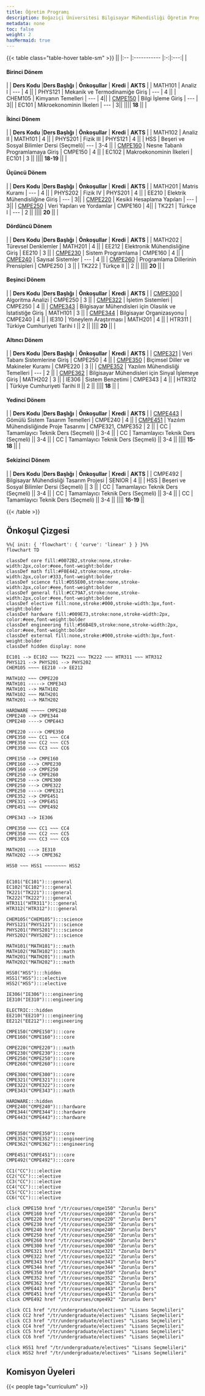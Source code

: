 ```yaml
---
title: Öğretim Programı
description: Boğaziçi Üniversitesi Bilgisayar Mühendisliği Öğretim Programı
metadata: none
toc: false
weight: 2
hasMermaid: true
---
```


<!-- prettier-ignore-start -->
{{< table class="table-hover table-sm" >}}
||
|:-- |:----------- |:-:|:---:|
| <h4>Birinci Dönem</h4>|
| **Ders Kodu** |**Ders Başlığı** | **Önkoşullar** | **Kredi** | **AKTS** |
| MATH101 | Analiz I | --- | 4 ||
| PHYS121 | Mekanik ve Termodinamiğe Giriş | --- | 4 ||
| CHEM105 | Kimyanın Temelleri | --- | 4||
| [CMPE150](/courses/cmpe150) | Bilgi İşleme Giriş | --- | 3||
| EC101 | Mikroekonominin İlkeleri | --- | 3||
|||| **18** ||
| <h4>İkinci Dönem</h4>|
| **Ders Kodu** |**Ders Başlığı** | **Önkoşullar** | **Kredi** | **AKTS** |
| MATH102 | Analiz II | MATH101 | 4 ||
| PHYS201 | Fizik III | PHYS121 | 4 ||
| HSS | Beşeri ve Sosyal Bilimler Dersi (Seçmeli)| --- |  3-4 ||
| [CMPE160](/courses/cmpe160) | Nesne Tabanlı Programlamaya Giriş | CMPE150 | 4 ||
| EC102 | Makroekonominin İlkeleri | EC101 |  3 ||
||||  **18-19** ||
| <h4>Üçüncü Dönem</h4>|
| **Ders Kodu** |**Ders Başlığı** | **Önkoşullar** | **Kredi** | **AKTS** |
| MATH201 | Matris Kuramı | --- | 4 ||
| PHYS202 | Fizik IV | PHYS201 | 4 ||
| EE210 | Elektrik Mühendisliğine Giriş | --- | 3||
| [CMPE220](/courses/cmpe220) | Kesikli Hesaplama Yapıları | --- | 3||
| [CMPE250](/courses/cmpe250) | Veri Yapıları ve Yordamlar | CMPE160 | 4||
| TK221 | Türkçe I | --- | 2 ||
|||| **20** ||
| <h4>Dördüncü Dönem</h4>|
| **Ders Kodu** |**Ders Başlığı** | **Önkoşullar** | **Kredi** | **AKTS** |
| MATH202 | Türevsel Denklemler | MATH201 | 4 ||
| EE212 | Elektronik Mühendisliğine Giriş | EE210 | 3 ||
| [CMPE230](/courses/cmpe230) | Sistem Programlama | CMPE160 | 4 ||
| [CMPE240](/courses/cmpe240) | Sayısal Sistemler | --- | 4 ||
| [CMPE260](/courses/cmpe260) | Programlama Dillerinin Prensipleri | CMPE250 | 3 ||
| TK222 | Türkçe II || 2 ||
|||| **20** ||
| <h4>Beşinci Dönem</h4>|
| **Ders Kodu** |**Ders Başlığı** | **Önkoşullar** | **Kredi** | **AKTS** |
| [CMPE300](/courses/cmpe300) | Algoritma Analizi | CMPE250 | 3 ||
| [CMPE322](/courses/cmpe322) | İşletim Sistemleri | CMPE250 | 4 ||
| [CMPE343](/courses/cmpe343) | Bilgisayar Mühendisleri için Olasılık ve İstatistiğe Giriş | MATH101 | 3 ||
| [CMPE344](/courses/cmpe344) | Bilgisayar Organizasyonu | CMPE240 | 4 ||
| IE310 | Yöneylem Araştırması | MATH201 | 4 ||
| HTR311 | Türkiye Cumhuriyeti Tarihi I  || 2 ||
|||| **20** ||
| <h4>Altıncı Dönem</h4>|
| **Ders Kodu** |**Ders Başlığı** | **Önkoşullar** | **Kredi** | **AKTS** |
| [CMPE321](/courses/cmpe321) | Veri Tabanı Sistemlerine Giriş | CMPE250 | 4 ||
| [CMPE350](/courses/cmpe350) | Biçimsel Diller ve Makineler Kuramı | CMPE220 | 3 ||
| [CMPE352](/courses/cmpe352) | Yazılım Mühendisliği Temelleri | --- | 2 ||
| [CMPE362](/courses/cmpe362) | Bilgisayar Mühendisleri için Sinyal İşlemeye Giriş | MATH202 | 3 ||
| IE306 | Sistem Benzetimi | CMPE343 | 4 ||
| HTR312 | Türkiye Cumhuriyeti Tarihi II || 2 ||
|||| **18** ||
| <h4>Yedinci Dönem</h4>|
| **Ders Kodu** |**Ders Başlığı** | **Önkoşullar** | **Kredi** | **AKTS** |
| [CMPE443](/courses/cmpe443) | Gömülü Sistem Tasarım Temelleri | CMPE240 | 4 ||
| [CMPE451](/courses/cmpe451) | Yazılım Mühendisliğinde Proje Tasarımı | CMPE321, CMPE352 | 2 ||
| CC | Tamamlayıcı Teknik Ders (Seçmeli) || 3-4 ||
| CC | Tamamlayıcı Teknik Ders (Seçmeli) || 3-4 ||
| CC | Tamamlayıcı Teknik Ders (Seçmeli) || 3-4 ||
|||| **15-18** ||
| <h4>Sekizinci Dönem</h4>|
| **Ders Kodu** |**Ders Başlığı** | **Önkoşullar** | **Kredi** | **AKTS** |
| CMPE492 | Bilgisayar Mühendisliği Tasarım Projesi | SENIOR | 4 ||
| HSS | Beşeri ve Sosyal Bilimler Dersi (Seçmeli) || 3 ||
| CC | Tamamlayıcı Teknik Ders (Seçmeli) || 3-4 ||
| CC | Tamamlayıcı Teknik Ders (Seçmeli) || 3-4 ||
| CC | Tamamlayıcı Teknik Ders (Seçmeli) || 3-4 ||
|||| **16-19** ||

{{< /table >}}
<!-- prettier-ignore-end -->

## Önkoşul Çizgesi

```mermaid "caption=prerequisites"
%%{ init: { 'flowchart': { 'curve': 'linear' } } }%%
flowchart TD

classDef core fill:#0072B2,stroke:none,stroke-width:2px,color:#eee,font-weight:bolder
classDef math fill:#F0E442,stroke:none,stroke-width:2px,color:#333,font-weight:bolder
classDef science fill:#D55E00,stroke:none,stroke-width:2px,color:#eee,font-weight:bolder
classDef general fill:#CC79A7,stroke:none,stroke-width:2px,color:#eee,font-weight:bolder
classDef elective fill:none,stroke:#000,stroke-width:3px,font-weight:bolder
classDef hardware fill:#009E73,stroke:none,stroke-width:2px, color:#eee,font-weight:bolder
classDef engineering fill:#56B4E9,stroke:none,stroke-width:2px, color:#eee,font-weight:bolder
classDef external fill:none,stroke:#000,stroke-width:3px,font-weight:bolder
classDef hidden display: none

EC101 --> EC102 ~~~ TK221 ~~~ TK222 ~~~ HTR311 ~~~ HTR312
PHYS121 --> PHYS201 --> PHYS202
CHEM105 ~~~~ EE210 --> EE212

MATH102 ~~~ CMPE220
MATH101 -----> CMPE343
MATH101 --> MATH102
MATH102 ~~~ MATH201
MATH201 --> MATH202

HARDWARE ~~~~~ CMPE240
CMPE240 --> CMPE344
CMPE240 ----> CMPE443

CMPE220 ----> CMPE350
CMPE350 ~~~ CC1 ~~~ CC4
CMPE350 ~~~ CC2 ~~~ CC5
CMPE350 ~~~ CC3 ~~~ CC6

CMPE150 --> CMPE160
CMPE160 ---> CMPE230
CMPE160 --> CMPE250
CMPE250 --> CMPE260
CMPE250 ---> CMPE300
CMPE250 ---> CMPE322
CMPE250 ----> CMPE321
CMPE352 --> CMPE451
CMPE321 --> CMPE451
CMPE451 ~~~ CMPE492

CMPE343 --> IE306

CMPE350 ~~~ CC1 ~~~ CC4
CMPE350 ~~~ CC2 ~~~ CC5
CMPE350 ~~~ CC3 ~~~ CC6

MATH201 ---> IE310
MATH202 ---> CMPE362

HSS0 ~~~ HSS1 ~~~~~~~~ HSS2


EC101("EC101"):::general
EC102("EC102"):::general
TK221("TK221"):::general
TK222("TK222"):::general
HTR311("HTR311"):::general
HTR312("HTR312"):::general

CHEM105("CHEM105"):::science
PHYS121("PHYS121"):::science
PHYS201("PHYS201"):::science
PHYS202("PHYS202"):::science

MATH101("MATH101"):::math
MATH102("MATH102"):::math
MATH201("MATH201"):::math
MATH202("MATH202"):::math

HSS0("HSS"):::hidden
HSS1("HSS"):::elective
HSS2("HSS"):::elective

IE306("IE306"):::engineering
IE310("IE310"):::engineering

ELECTRIC:::hidden
EE210("EE210"):::engineering
EE212("EE212"):::engineering

CMPE150("CMPE150"):::core
CMPE160("CMPE160"):::core

CMPE220("CMPE220"):::math
CMPE230("CMPE230"):::core
CMPE250("CMPE250"):::core
CMPE260("CMPE260"):::core

CMPE300("CMPE300"):::core
CMPE321("CMPE321"):::core
CMPE322("CMPE322"):::core
CMPE343("CMPE343"):::math

HARDWARE:::hidden
CMPE240("CMPE240"):::hardware
CMPE344("CMPE344"):::hardware
CMPE443("CMPE443"):::hardware


CMPE350("CMPE350"):::core
CMPE352("CMPE352"):::engineering
CMPE362("CMPE362"):::engineering

CMPE451("CMPE451"):::core
CMPE492("CMPE492"):::core

CC1("CC"):::elective
CC2("CC"):::elective
CC3("CC"):::elective
CC4("CC"):::elective
CC5("CC"):::elective
CC6("CC"):::elective

click CMPE150 href "/tr/courses/cmpe150" "Zorunlu Ders"
click CMPE160 href "/tr/courses/cmpe160" "Zorunlu Ders"
click CMPE220 href "/tr/courses/cmpe220" "Zorunlu Ders"
click CMPE230 href "/tr/courses/cmpe230" "Zorunlu Ders"
click CMPE240 href "/tr/courses/cmpe240" "Zorunlu Ders"
click CMPE250 href "/tr/courses/cmpe250" "Zorunlu Ders"
click CMPE260 href "/tr/courses/cmpe260" "Zorunlu Ders"
click CMPE300 href "/tr/courses/cmpe300" "Zorunlu Ders"
click CMPE321 href "/tr/courses/cmpe321" "Zorunlu Ders"
click CMPE322 href "/tr/courses/cmpe322" "Zorunlu Ders"
click CMPE343 href "/tr/courses/cmpe343" "Zorunlu Ders"
click CMPE344 href "/tr/courses/cmpe344" "Zorunlu Ders"
click CMPE350 href "/tr/courses/cmpe350" "Zorunlu Ders"
click CMPE352 href "/tr/courses/cmpe352" "Zorunlu Ders"
click CMPE362 href "/tr/courses/cmpe362" "Zorunlu Ders"
click CMPE443 href "/tr/courses/cmpe443" "Zorunlu Ders"
click CMPE451 href "/tr/courses/cmpe451" "Zorunlu Ders"
click CMPE492 href "/tr/courses/cmpe492" "Zorunlu Ders"

click CC1 href "/tr/undergraduate/electives" "Lisans Seçmelileri"
click CC2 href "/tr/undergraduate/electives" "Lisans Seçmelileri"
click CC3 href "/tr/undergraduate/electives" "Lisans Seçmelileri"
click CC4 href "/tr/undergraduate/electives" "Lisans Seçmelileri"
click CC5 href "/tr/undergraduate/electives" "Lisans Seçmelileri"
click CC6 href "/tr/undergraduate/electives" "Lisans Seçmelileri"

click HSS1 href "/tr/undergraduate/electives" "Lisans Seçmelileri"
click HSS2 href "/tr/undergraduate/electives" "Lisans Seçmelileri"
```

## Komisyon Üyeleri

{{< people tag="curriculum" >}}
